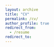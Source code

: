 ```yaml
---
layout: archive
title: "CV"
permalink: /cv/
author_profile: true
redirect_from:
  - /resume
redirect_to:
---
```


<script>
  window.location.replace("https://drive.google.com/file/d/1JEXzhRv-TWe8z96qxs-dzJt5nAHfla7v/view?usp=sharing");
</script>